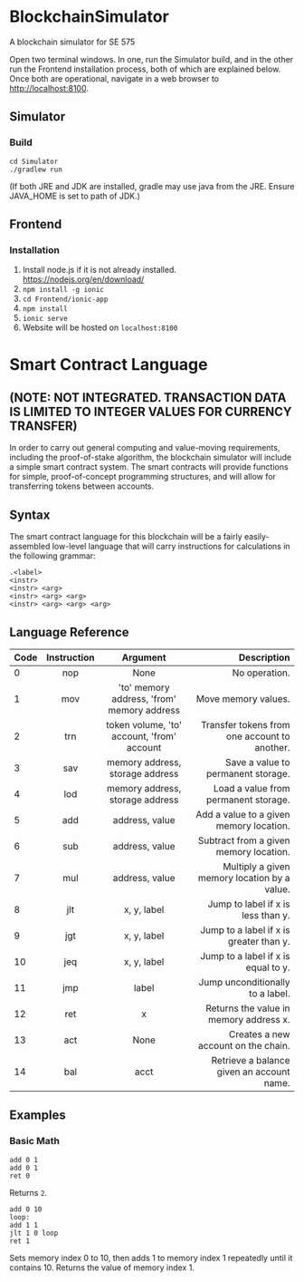 # BlockchainSimulator
A blockchain simulator for SE 575

Open two terminal windows. In one, run the Simulator build, and in the other run the Frontend installation process, both of which are explained below. Once both are operational, navigate in a web browser to [http://localhost:8100](http://localhost:8100).

## Simulator
### Build
```
cd Simulator
./gradlew run
```
(If both JRE and JDK are installed, gradle may use java from the JRE. Ensure JAVA_HOME is set to path of JDK.)

## Frontend
### Installation
1. Install node.js if it is not already installed. https://nodejs.org/en/download/
2. `npm install -g ionic`
3. `cd Frontend/ionic-app`
4. `npm install`
5. `ionic serve`
6. Website will be hosted on `localhost:8100`

# Smart Contract Language
## (NOTE: NOT INTEGRATED. TRANSACTION DATA IS LIMITED TO INTEGER VALUES FOR CURRENCY TRANSFER)
In order to carry out general computing and value-moving requirements, including the proof-of-stake algorithm, the blockchain simulator will include a simple smart contract system. The smart contracts will provide functions for simple, proof-of-concept programming structures, and will allow for transferring tokens between accounts.

## Syntax
The smart contract language for this blockchain will be a fairly easily-assembled low-level language that will carry instructions for calculations in the following grammar:

```
.<label>
<instr>
<instr> <arg>
<instr> <arg> <arg>
<instr> <arg> <arg> <arg>
```

## Language Reference
| Code  | Instruction   | Argument                                   | Description                                  |
| ----- |:-------------:| :----------------------------------------: | -------------------------------------------: |
| 0     | nop           | None                                       | No operation.                                |
| 1     | mov           | 'to' memory address, 'from' memory address | Move memory values.                          |
| 2     | trn           | token volume, 'to' account, 'from' account | Transfer tokens from one account to another. |
| 3     | sav           | memory address, storage address            | Save a value to permanent storage.           |
| 4     | lod           | memory address, storage address            | Load a value from permanent storage.         |
| 5     | add           | address, value                             | Add a value to a given memory location.      |
| 6     | sub           | address, value                             | Subtract from a given memory location.       |
| 7     | mul           | address, value                             | Multiply a given memory location by a value. |
| 8     | jlt           | x, y, label                                | Jump to label if x is less than y.           |
| 9     | jgt           | x, y, label                                | Jump to a label if x is greater than y.      |
| 10    | jeq           | x, y, label                                | Jump to a label if x is equal to y.          |
| 11    | jmp           | label                                      | Jump unconditionally to a label.             |
| 12    | ret           | x                                          | Returns the value in memory address x.       |
| 13    | act           | None                                       | Creates a new account on the chain.          |
| 14    | bal           | acct                                       | Retrieve a balance given an account name.    |

## Examples
### Basic Math
```
add 0 1
add 0 1
ret 0
```
Returns `2`.

```
add 0 10
loop:
add 1 1
jlt 1 0 loop
ret 1
```
Sets memory index 0 to 10, then adds 1 to memory index 1 repeatedly until it contains 10. Returns the value of memory index 1.
